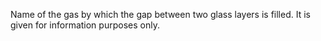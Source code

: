﻿Name of the gas by which the gap between two glass layers is filled. It is given for information purposes only.